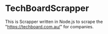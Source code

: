 # TechBoardScrapper
This is Scrapper written in Node.js to scrape the "https://techboard.com.au/" for companies.
